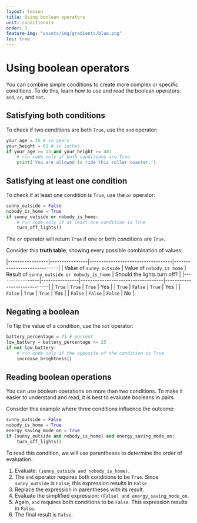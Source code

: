 ```yaml
---
layout: lesson
title: Using boolean operators
unit: conditionals
order: 3
feature-img: "assets/img/gradients/blue.png"
toc: true
---
```


# Using boolean operators

You can combine simple conditions to create more complex or specific conditions. To do this, learn how to use and read the boolean operators: `and`, `or`, and `not`.

## Satisfying both conditions

To check if two conditions are both `True`, use the `and` operator:

```python
your_age = 25 # in years
your_height = 61 # in inches
if your_age >= 13 and your_height >= 40:
    # run code only if both conditions are True
    print('You are allowed to ride this roller coaster.')
```

## Satisfying at least one condition

To check if at least one condition is `True`, use the `or` operator:

```python
sunny_outside = False
nobody_is_home = True
if sunny_outside or nobody_is_home:
    # run code only if at least one condition is True
    turn_off_lights()
```

The `or` operator will return `True` if one or both conditions are `True`.

Consider this **truth table**, showing every possible combination of values:

|-----------------|----------------|-----------------------------------|-----------------------------|
| Value of `sunny_outside` | Value of `nobody_is_home` | Result of `sunny_outside or nobody_is_home` | Should the lights turn off? |
|-----------------|----------------|-----------------------------------|-----------------------------|
| `True`  | `True`  | `True`  | Yes |
| `True`  | `False` | `True`  | Yes |
| `False` | `True`  | `True`  | Yes |
| `False` | `False` | `False` | No  |

## Negating a boolean

To flip the value of a condition, use the `not` operator:

```python
battery_percentage = 71 # percent
low_battery = battery_percentage <= 25
if not low_battery:
    # run code only if the opposite of the condition is True
    increase_brightness()
```

## Reading boolean operations

You can use boolean operations on more than two conditions. To make it easier to understand and read, it is best to evaluate booleans in pairs.

Consider this example where three conditions influence the outcome:

```python
sunny_outside = False
nobody_is_home = True
energy_saving_mode_on = True
if (sunny_outside and nobody_is_home) and energy_saving_mode_on:
    turn_off_lights()
```

To read this condition, we will use parentheses to determine the order of evaluation.

1. Evaluate: `(sunny_outside and nobody_is_home)`.
2. The `and` operator requires both conditions to be `True`. Since `sunny_outside` is `False`, this expression results in `False`
3. Replace the expression in parentheses with its result.
4. Evaluate the simplified expression: `(False) and energy_saving_mode_on`.
5. Again, `and` requires both conditions to be `False`. This expression results in `False`.
6. The final result is `False`.
